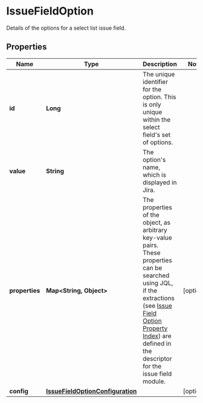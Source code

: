 

# IssueFieldOption

Details of the options for a select list issue field.
## Properties

Name | Type | Description | Notes
------------ | ------------- | ------------- | -------------
**id** | **Long** | The unique identifier for the option. This is only unique within the select field&#39;s set of options. | 
**value** | **String** | The option&#39;s name, which is displayed in Jira. | 
**properties** | **Map&lt;String, Object&gt;** | The properties of the object, as arbitrary key-value pairs. These properties can be searched using JQL, if the extractions (see [Issue Field Option Property Index](https://developer.atlassian.com/cloud/jira/platform/modules/issue-field-option-property-index/)) are defined in the descriptor for the issue field module. |  [optional]
**config** | [**IssueFieldOptionConfiguration**](IssueFieldOptionConfiguration.md) |  |  [optional]



